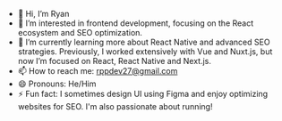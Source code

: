 - 👋 Hi, I’m Ryan
- 👀 I’m interested in frontend development, focusing on the React ecosystem and SEO optimization.
- 🌱 I’m currently learning more about React Native and advanced SEO strategies. Previously, I worked extensively with Vue and Nuxt.js, but now I’m focused on React, React Native and Next.js.
- 📫 How to reach me: rppdev27@gmail.com
- 😄 Pronouns: He/Him
- ⚡ Fun fact: I sometimes design UI using Figma and enjoy optimizing websites for SEO. I'm also passionate about running!
